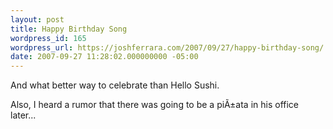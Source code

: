 ```yaml
---
layout: post
title: Happy Birthday Song
wordpress_id: 165
wordpress_url: https://joshferrara.com/2007/09/27/happy-birthday-song/
date: 2007-09-27 11:28:02.000000000 -05:00
---
```

<!--Mime Type of File is image/jpeg --><div><a href="https://joshferrara.com/wp-photos/20070927-122802-1.jpg"><img src="https://joshferrara.com/wp-photos/thumb.20070927-122802-1.jpg" alt="" /></a></div> And what better way to celebrate than Hello Sushi.
Also, I heard a rumor that there was going to be a piÃ±ata in his office later...
